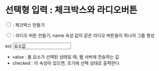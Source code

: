 # 선택형 입력 : 체크박스와 라디오버튼

<input type = "checkbox"> : 체크박스 만들기

<input type = "radio"> : 라디오 버튼 만들기, name 속성 값이 같은 라디오 버튼들이 하나의 그룹 형성


ex) 
    <input type="checkbox|radio"
            name = "요소이름"
            value="요소값"
            checked>

- value : 폼 요소가 선택된 상태일 때, 웹 서버에 전송하는 값
- checked : 이 속성이 있으면, 초기에 선택 상태로 출력한다.